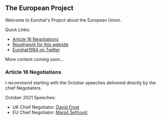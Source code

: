 ##  The European Project

Welcome to Eurohat's Project about the European Union.

Quick Links:
* [Article 16 Negotiations](#article-16-negotiations)
* [Roughwork for this website](https://github.com/eurohat1984/FractalEurope)
* [Eurohat1984 on Twitter](https://twitter.com/eurohat1984)

More content coming soon...

### Article 16 Negotiations
I recommend starting with the  October speeches delivered directly by the chief Negotiators.

October 2021 Speeches:
* UK Chief Negotiator: [David Frost](https://www.youtube.com/watch?v=_ULASuL3PGs)
* EU Chief Negotiator: [Maroš Šefčovič](https://www.youtube.com/watch?v=WJU_3SDqyLs)

